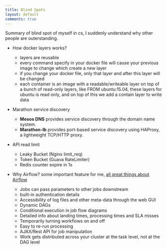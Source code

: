 ```yaml
---
title: Blind Spots
layout: default
comments: true
---
```


Summary of blind spot of myself in cs, I suddenly understand why other people are outerstanding.

* How docker layers works?
  - layers are reusable
  - every command specify in your docker file will cause your previous image to change which create a new layer
  - if you change your docker file, only that layer and after this layer will be changed
  - each container is an image with a readable/writeable layer on top of a bunch of read-only layers, like FROM ubuntu:15.04, these layers for ubuntu is read only, and on top of this we add a contain layer to write data
 
   
* Marathon service discovery
  - **Mesos DNS** provides service discovery through the domain name system.
  - **Marathon-lb** provides port-based service discovery using HAProxy, a lightweight TCP/HTTP proxy.
 
   
* API read limit
  - Leaky Bucket (Nginx limit_req)
  - Token Bucket (Guava RateLimiter)
  - Redis counter expire in 1s

  
* Why Airflow?
  some important feature for me, [all great things about Airflow](https://gtoonstra.github.io/etl-with-airflow/great.html)
  - Jobs can pass parameters to other jobs downstream
  - built-in authentication details
  - Accessibility of log files and other meta-data through the web GUI
  - Dynamic DAGs
  - Conditional execution in job flow diagrams
  - Detailed info about landing times, processing times and SLA misses
  - Temporarily turning workflows on and off
  - Easy to re-run processing
  - AJAX/Rest API for job manipulation
  - Work gets distributed across your cluster at the task level, not at the DAG level
  
  
